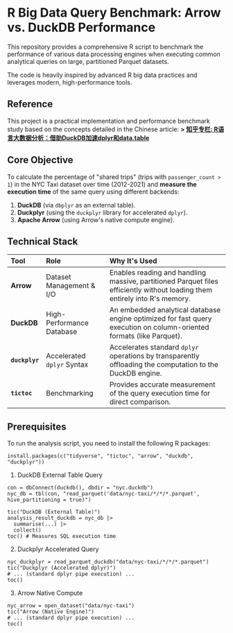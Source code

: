 # R Big Data Query Benchmark: Arrow vs. DuckDB Performance

This repository provides a comprehensive R script to benchmark the performance of various data processing engines when executing common analytical queries on large, partitioned Parquet datasets.

The code is heavily inspired by advanced R big data practices and leverages modern, high-performance tools.

## Reference

This project is a practical implementation and performance benchmark study based on the concepts detailed in the Chinese article:
**> [知乎专栏: R语言大数据分析：借助DuckDB加速dplyr和data.table](https://zhuanlan.zhihu.com/p/24671904444)**


## Core Objective

To calculate the percentage of "shared trips" (trips with `passenger_count > 1`) in the NYC Taxi dataset over time (2012-2021) and **measure the execution time** of the same query using different backends:

1.  **DuckDB** (via `dbplyr` as an external table).
2.  **Duckplyr** (using the `duckplyr` library for accelerated `dplyr`).
3.  **Apache Arrow** (using Arrow's native compute engine).

## Technical Stack

| Tool | Role | Why It's Used |
| :--- | :--- | :--- |
| **Arrow** | Dataset Management & I/O | Enables reading and handling massive, partitioned Parquet files efficiently without loading them entirely into R's memory. |
| **DuckDB** | High-Performance Database | An embedded analytical database engine optimized for fast query execution on column-oriented formats (like Parquet). |
| **`duckplyr`** | Accelerated `dplyr` Syntax | Accelerates standard `dplyr` operations by transparently offloading the computation to the DuckDB engine. |
| **`tictoc`** | Benchmarking | Provides accurate measurement of the query execution time for direct comparison. |

## Prerequisites

To run the analysis script, you need to install the following R packages:

`install.packages(c("tidyverse", "tictoc", "arrow", "duckdb", "duckplyr"))`

1. DuckDB External Table Query
```
con = dbConnect(duckdb(), dbdir = "nyc.duckdb")
nyc_db = tbl(con, "read_parquet('data/nyc-taxi/*/*/*.parquet', hive_partitioning = true)")

tic("DuckDB (External Table)") 
analysis_result_duckdb = nyc_db |>
  summarise(...) |>
  collect() 
toc() # Measures SQL execution time
```

2. Duckplyr Accelerated Query
```
nyc_duckplyr = read_parquet_duckdb("data/nyc-taxi/*/*/*.parquet") 
tic("Duckplyr (Accelerated dplyr)")
# ... (standard dplyr pipe execution) ...
toc()
```

3. Arrow Native Compute
```
nyc_arrow = open_dataset("data/nyc-taxi") 
tic("Arrow (Native Engine)")
# ... (standard dplyr pipe execution) ...
toc()
```
